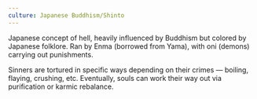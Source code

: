 ```yaml
---
culture: Japanese Buddhism/Shinto
---
```


Japanese concept of hell, heavily influenced by Buddhism but colored by Japanese folklore. Ran by Enma (borrowed from Yama), with oni (demons) carrying out punishments.

Sinners are tortured in specific ways depending on their crimes — boiling, flaying, crushing, etc. Eventually, souls can work their way out via purification or karmic rebalance.